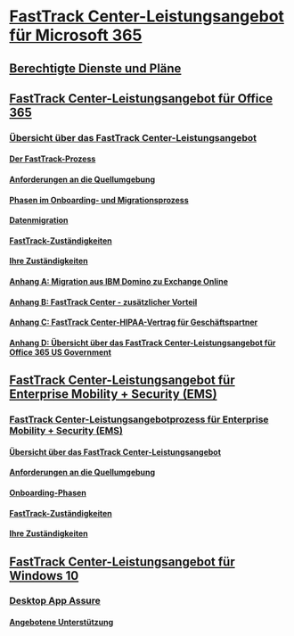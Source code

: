 # [FastTrack Center-Leistungsangebot für Microsoft 365](M365-fasttrack-benefit-overview.md)
## [Berechtigte Dienste und Pläne](M365-eligible-services-and-plans.md)
## [FastTrack Center-Leistungsangebot für Office 365](O365-fasttrack-benefit-for-office-365.md)
### [Übersicht über das FastTrack Center-Leistungsangebot](O365-fasttrack-benefit-overview.md)
#### [Der FastTrack-Prozess](O365-fasttrack-process.md)
#### [Anforderungen an die Quellumgebung](O365-source-environment-expectations.md)
#### [Phasen im Onboarding- und Migrationsprozess](O365-onboarding-and-migration.md)
#### [Datenmigration](O365-data-migration.md)
#### [FastTrack-Zuständigkeiten](O365-fasttrack-responsibilities.md)
#### [Ihre Zuständigkeiten](O365-your-responsibilities.md)
#### [Anhang A: Migration aus IBM Domino zu Exchange Online](O365-from-ibm-domino-to-exchange-online.md)
#### [Anhang B: FastTrack Center - zusätzlicher Vorteil](O365-fasttrack-additional-benefits.md)
#### [Anhang C: FastTrack Center-HIPAA-Vertrag für Geschäftspartner](O365-hipaa-business-associate-agreement.md)
#### [Anhang D: Übersicht über das FastTrack Center-Leistungsangebot für Office 365 US Government](US-Gov-appendix-overview.md)
## [FastTrack Center-Leistungsangebot für Enterprise Mobility + Security (EMS)](EMS-fasttrack-benefit-for-EMS.md)
### [FastTrack Center-Leistungsangebotprozess für Enterprise Mobility + Security (EMS)](EMS-fasttrack-process.md)
#### [Übersicht über das FastTrack Center-Leistungsangebot](EMS-fasttrack-benefit-overview.md)
#### [Anforderungen an die Quellumgebung](EMS-source-environment-expectations.md)
#### [Onboarding-Phasen](EMS-onboarding-phases.md)
#### [FastTrack-Zuständigkeiten](EMS-fasttrack-responsibilities.md)
#### [Ihre Zuständigkeiten](EMS-your-responsibilities.md)
## [FastTrack Center-Leistungsangebot für Windows 10](Win-10-fasttrack-benefit-for-windows-10.md)
### [Desktop App Assure](Win-10-desktop-app-assure.md)
#### [Angebotene Unterstützung](Win-10-daa-assistance-offered.md)